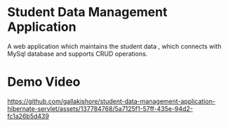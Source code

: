 # Student Data Management Application
A web application which maintains the student data , which connects with MySql database and supports CRUD operations.

# Demo Video
https://github.com/gallakishore/student-data-management-application-hibernate-servlet/assets/137784768/5a7125f1-57ff-435e-94d2-fc1a26b5d439



